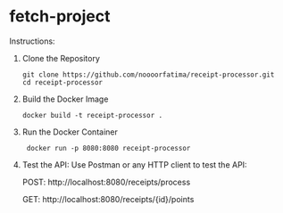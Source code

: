 # fetch-project

Instructions:
1. Clone the Repository
   ```
   git clone https://github.com/noooorfatima/receipt-processor.git
   cd receipt-processor
   ```
2. Build the Docker Image
   ```
   docker build -t receipt-processor .
   ```
3. Run the Docker Container
   ```
    docker run -p 8080:8080 receipt-processor
   ```

4. Test the API:
   Use Postman or any HTTP client to test the API:
   
   POST: http://localhost:8080/receipts/process

   GET:  http://localhost:8080/receipts/{id}/points

   

